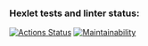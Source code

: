 ### Hexlet tests and linter status:
[![Actions Status](https://github.com/ithemask/python-project-49/workflows/hexlet-check/badge.svg)](https://github.com/ithemask/python-project-49/actions)
[![Maintainability](https://api.codeclimate.com/v1/badges/8bde0a254c3c59ad4006/maintainability)](https://codeclimate.com/github/ithemask/python-project-49/maintainability)
